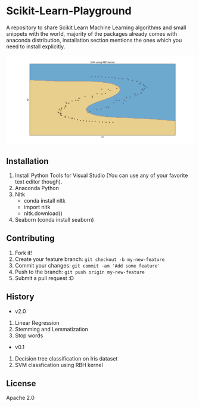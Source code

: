 # Scikit-Learn-Playground
A repository to share Scikit Learn Machine Learning algorithms and small snippets with the world, majority of the packages already comes with anaconda distribution, installation section mentions the ones which you need to install explicitly.

![Alt text](rbf.png?raw=true "SVM using RBF Kernel")

## Installation
1. Install Python Tools for Visual Studio (You can use any of your favorite text editor though).
2. Anaconda Python
3. Nltk
    * conda install nltk
    * import nltk
    * nltk.download()
4. Seaborn (conda install seaborn)

## Contributing
1. Fork it!
2. Create your feature branch: `git checkout -b my-new-feature`
3. Commit your changes: `git commit -am 'Add some feature'`
4. Push to the branch: `git push origin my-new-feature`
5. Submit a pull request :D

## History

* v2.0
1. Linear Regression
2. Stemming and Lemmatization
3. Stop words

* v0.1
1. Decision tree classification on Iris dataset
2. SVM classfication using RBH kernel

## License
Apache 2.0